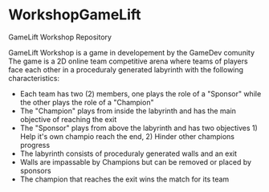 # WorkshopGameLift
GameLift Workshop Repository

GameLift Workshop is a game in developement by the GameDev comunity 
The game is a 2D online team competitive arena where teams of players face each
other in a proceduraly generated labyrinth with the following characteristics:

- Each team has two (2) members, one plays the role of a "Sponsor" while the other plays the role of a "Champion"
- The "Champion" plays from inside the labyrinth and has the main objective of reaching the exit 
- The "Sponsor" plays from above the labyrinth and has two objectives 1) Help it's own champio reach the end, 2) Hinder other champions progress  
- The labyrinth consists of proceduraly generated walls and an exit
- Walls are impassable by Champions but can be removed or placed by sponsors
- The champion that reaches the exit wins the match for its team 
